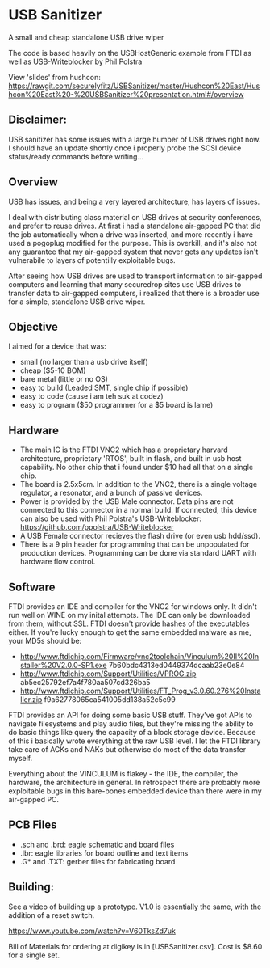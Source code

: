 USB Sanitizer
================

A small and cheap standalone USB drive wiper

The code is based heavily on the USBHostGeneric example from FTDI as well as USB-Writeblocker by Phil Polstra

View 'slides' from hushcon:
https://rawgit.com/securelyfitz/USBSanitizer/master/Hushcon%20East/Hushcon%20East%20-%20USBSanitizer%20presentation.html#/overview

Disclaimer:
-----------
USB sanitizer has some issues with a large humber of USB drives right now. I should have an update shortly once i properly probe the SCSI device status/ready commands before writing...

Overview
---------
USB has issues, and being a very layered architecture, has layers of issues.

I deal with distributing class material on USB drives at security conferences, and prefer to reuse drives. At first i had a standalone air-gapped PC that did the job automatically when a drive was inserted, and more recently i have used a pogoplug modified for the purpose. This is overkill, and it's also not any guarantee that my air-gapped system that never gets any updates isn't vulnerabile to layers of potentilly exploitable bugs.

After seeing how USB drives are used to transport information to air-gapped computers and learning that many securedrop sites use USB drives to transfer data to air-gapped computers, i realized that there is a broader use for a simple, standalone USB drive wiper.

Objective
---------
I aimed for a device that was:
- small (no larger than a usb drive itself)
- cheap ($5-10 BOM)
- bare metal (little or no OS)
- easy to build (Leaded SMT, single chip if possible)
- easy to code (cause i am teh suk at codez)
- easy to program ($50 programmer for a $5 board is lame)
 
Hardware
--------
- The main IC is the FTDI VNC2 which has a proprietary harvard architecture, proprietary 'RTOS', built in flash, and built in usb host capability. No other chip that i found under $10 had all that on a single chip.
- The board is 2.5x5cm. In addition to the VNC2, there is a single voltage regulator, a resonator, and a bunch of passive devices.
- Power is provided by the USB Male connector. Data pins are not connected to this connector in a normal build. If connected, this device can also be used with Phil Polstra's USB-Writeblocker: https://github.com/ppolstra/USB-Writeblocker
- A USB Female connector recieves the flash drive (or even usb hdd/ssd).
- There is a 9 pin header for programming that can be unpopulated for production devices. Programming can be done via standard UART with hardware flow control.

Software
--------
FTDI provides an IDE and compiler for the VNC2 for windows only. It didn't run well on WINE on my inital attempts. The IDE can only be downloaded from them, without SSL. FTDI doesn't provide hashes of the executables either. If you're lucky enough to get the same embedded malware as me, your MD5s should be:
- http://www.ftdichip.com/Firmware/vnc2toolchain/Vinculum%20II%20Installer%20V2.0.0-SP1.exe
7b60bdc4313ed0449374dcaab23e0e84 
- http://www.ftdichip.com/Support/Utilities/VPROG.zip
ab5ec25792ef7a4f780aa507cd326ba5 
- http://www.ftdichip.com/Support/Utilities/FT_Prog_v3.0.60.276%20Installer.zip
f9a62778065ca541005dd138a52c5c99

FTDI provides an API for doing some basic USB stuff. They've got APIs to navigate filesystems and play audio files, but they're missing the ability to do basic things like query the capacity of a block storage device. Because of this i basically wrote everything at the raw USB level. I let the FTDI library take care of ACKs and NAKs but otherwise do most of the data transfer myself.

Everything about the VINCULUM is flakey - the IDE, the compiler, the hardware, the architecture in general. In retrospect there are probably more exploitable bugs in this bare-bones embedded device than there were in my air-gapped PC.

PCB Files
---------
* .sch and .brd: eagle schematic and board files 
* .lbr: eagle libraries for board outline and text items 
* .G* and .TXT: gerber files for fabricating board

Building:
------------------
See a video of building up a prototype. V1.0 is essentially the same, with the addition of a reset switch.

https://www.youtube.com/watch?v=V60TksZd7uk

Bill of Materials for ordering at digikey is in [USBSanitizer.csv]. Cost is $8.60 for a single set. 



